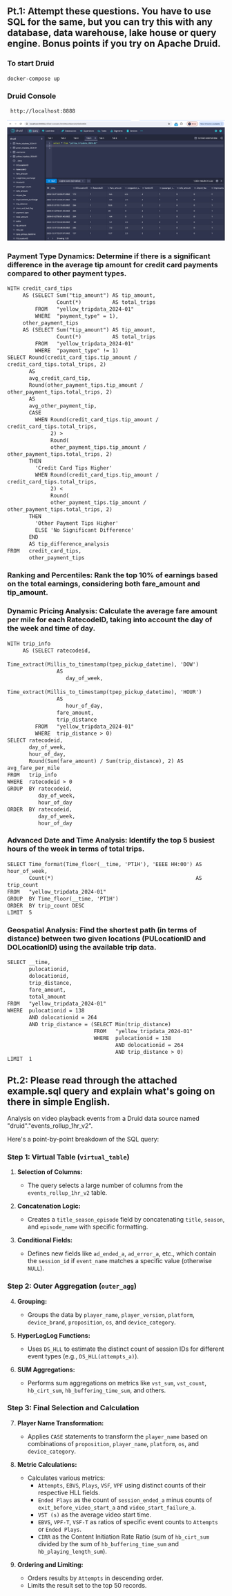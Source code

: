 ## Pt.1: Attempt these questions. You have to use SQL for the same, but you can try this with any database, data warehouse, lake house or query engine. Bonus points if you try on Apache Druid.
### To start Druid
```
docker-compose up
```

### Druid Console
```
 http://localhost:8888
```

![img.png](img.png)

### Payment Type Dynamics: Determine if there is a significant difference in the average tip amount for credit card payments compared to other payment types.
```
WITH credit_card_tips
     AS (SELECT Sum("tip_amount") AS tip_amount,
                Count(*)          AS total_trips
         FROM   "yellow_tripdata_2024-01"
         WHERE  "payment_type" = 1),
     other_payment_tips
     AS (SELECT Sum("tip_amount") AS tip_amount,
                Count(*)          AS total_trips
         FROM   "yellow_tripdata_2024-01"
         WHERE  "payment_type" != 1)
SELECT Round(credit_card_tips.tip_amount / credit_card_tips.total_trips, 2)
       AS
       avg_credit_card_tip,
       Round(other_payment_tips.tip_amount / other_payment_tips.total_trips, 2)
       AS
       avg_other_payment_tip,
       CASE
         WHEN Round(credit_card_tips.tip_amount / credit_card_tips.total_trips,
              2) >
              Round(
              other_payment_tips.tip_amount / other_payment_tips.total_trips, 2)
       THEN
         'Credit Card Tips Higher'
         WHEN Round(credit_card_tips.tip_amount / credit_card_tips.total_trips,
              2) <
              Round(
              other_payment_tips.tip_amount / other_payment_tips.total_trips, 2)
       THEN
         'Other Payment Tips Higher'
         ELSE 'No Significant Difference'
       END
       AS tip_difference_analysis
FROM   credit_card_tips,
       other_payment_tips 
```
### Ranking and Percentiles: Rank the top 10% of earnings based on the total earnings, considering both fare_amount and tip_amount.
### Dynamic Pricing Analysis: Calculate the average fare amount per mile for each RatecodeID, taking into account the day of the week and time of day.
```
WITH trip_info
     AS (SELECT ratecodeid,
                Time_extract(Millis_to_timestamp(tpep_pickup_datetime), 'DOW')
                AS
                   day_of_week,
                Time_extract(Millis_to_timestamp(tpep_pickup_datetime), 'HOUR')
                AS
                   hour_of_day,
                fare_amount,
                trip_distance
         FROM   "yellow_tripdata_2024-01"
         WHERE  trip_distance > 0)
SELECT ratecodeid,
       day_of_week,
       hour_of_day,
       Round(Sum(fare_amount) / Sum(trip_distance), 2) AS avg_fare_per_mile
FROM   trip_info
WHERE  ratecodeid > 0
GROUP  BY ratecodeid,
          day_of_week,
          hour_of_day
ORDER  BY ratecodeid,
          day_of_week,
          hour_of_day 
```
### Advanced Date and Time Analysis: Identify the top 5 busiest hours of the week in terms of total trips.
```
SELECT Time_format(Time_floor(__time, 'PT1H'), 'EEEE HH:00') AS hour_of_week,
       Count(*)                                              AS trip_count
FROM   "yellow_tripdata_2024-01"
GROUP  BY Time_floor(__time, 'PT1H')
ORDER  BY trip_count DESC
LIMIT  5 
```
### Geospatial Analysis: Find the shortest path (in terms of distance) between two given locations (PULocationID and DOLocationID) using the available trip data.
```
SELECT __time,
       pulocationid,
       dolocationid,
       trip_distance,
       fare_amount,
       total_amount
FROM   "yellow_tripdata_2024-01"
WHERE  pulocationid = 138
       AND dolocationid = 264
       AND trip_distance = (SELECT Min(trip_distance)
                            FROM   "yellow_tripdata_2024-01"
                            WHERE  pulocationid = 138
                                   AND dolocationid = 264
                                   AND trip_distance > 0)
LIMIT  1 
```


## Pt.2: Please read through the attached example.sql query and explain what's going on there in simple English.

<p>Analysis on video playback events from a Druid data source named "druid"."events_rollup_1hr_v2".</p>

Here's a point-by-point breakdown of the SQL query:

### Step 1: Virtual Table (`virtual_table`)
1. **Selection of Columns:**
    - The query selects a large number of columns from the `events_rollup_1hr_v2` table.

2. **Concatenation Logic:**
    - Creates a `title_season_episode` field by concatenating `title`, `season`, and `episode_name` with specific formatting.

3. **Conditional Fields:**
    - Defines new fields like `ad_ended_a`, `ad_error_a`, etc., which contain the `session_id` if `event_name` matches a specific value (otherwise `NULL`).

### Step 2: Outer Aggregation (`outer_agg`)
4. **Grouping:**
    - Groups the data by `player_name`, `player_version`, `platform`, `device_brand`, `proposition`, `os`, and `device_category`.

5. **HyperLogLog Functions:**
    - Uses `DS_HLL` to estimate the distinct count of session IDs for different event types (e.g., `DS_HLL(attempts_a)`).

6. **SUM Aggregations:**
    - Performs sum aggregations on metrics like `vst_sum`, `vst_count`, `hb_cirt_sum`, `hb_buffering_time_sum`, and others.

### Step 3: Final Selection and Calculation
7. **Player Name Transformation:**
    - Applies `CASE` statements to transform the `player_name` based on combinations of `proposition`, `player_name`, `platform`, `os`, and `device_category`.

8. **Metric Calculations:**
    - Calculates various metrics:
        - `Attempts`, `EBVS`, `Plays`, `VSF`, `VPF` using distinct counts of their respective HLL fields.
        - `Ended Plays` as the count of `session_ended_a` minus counts of `exit_before_video_start_a` and `video_start_failure_a`.
        - `VST (s)` as the average video start time.
        - `EBVS`, `VPF-T`, `VSF-T` as ratios of specific event counts to `Attempts` or `Ended Plays`.
        - `CIRR` as the Content Initiation Rate Ratio (sum of `hb_cirt_sum` divided by the sum of `hb_buffering_time_sum` and `hb_playing_length_sum`).

9. **Ordering and Limiting:**
    - Orders results by `Attempts` in descending order.
    - Limits the result set to the top 50 records.